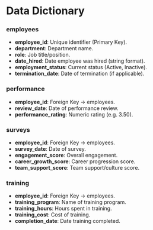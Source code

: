 # Data Dictionary

### employees
- **employee_id**: Unique identifier (Primary Key).
- **department**: Department name.
- **role**: Job title/position.
- **date_hired**: Date employee was hired (string format).
- **employment_status**: Current status (Active, Inactive).
- **termination_date**: Date of termination (if applicable).

### performance
- **employee_id**: Foreign Key → employees.
- **review_date**: Date of performance review.
- **performance_rating**: Numeric rating (e.g. 3.50).

### surveys
- **employee_id**: Foreign Key → employees.
- **survey_date**: Date of survey.
- **engagement_score**: Overall engagement.
- **career_growth_score**: Career progression score.
- **team_support_score**: Team support/culture score.

### training
- **employee_id**: Foreign Key → employees.
- **training_program**: Name of training program.
- **training_hours**: Hours spent in training.
- **training_cost**: Cost of training.
- **completion_date**: Date training completed.
